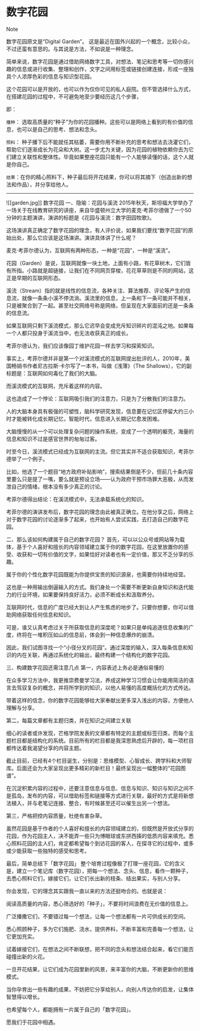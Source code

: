 # 数字花园

> [!note]
> 数字花园原文是“Digital Garden”。 这是最近在国外兴起的一个概念，比较小众，不过还蛮有意思的。与其说是方法，不如说是一种理念。
> 
>简单来说，数字花园是通过借助网络数字工具，对想法、笔记和思考等一切你感兴趣的信息或进行收集、整理和创作，文字之间用标签或链接创建连接，形成一座独具个人浓厚色彩的信息与知识型花园。
>
> 这个花园可以是开放的，也可以作为仅你可见的私人庭院。但不管选择什么方式，在搭建花园的过程中，不可避免地至少要经历这几个步骤，
>
> 即：
> 
> `播种`：
> 选取高质量的“种子”为你的花园播种。这些可以是网络上看到的有价值的信息，也可以是自己的思考、想法和念头。
> 
>`照料`：
>种子播下后不能就任其枯萎，需要你用不断补充的思考和想法去浇灌它们，帮助它们逐渐成长为花朵和大树。这一步尤为关键，因为花园的植物依赖你去为它们建立关联性和整体性。毕竟如果整座花园只能有一个人能够读懂的话，这个人就是你自己。
>
> `结果`：在你的精心照料下，种子最后将开花结果，你可以将其摘下（创造出新的想法和作品），并分享给他人。

---
![[garden.jpg]]
数字花园
一、隐喻：花园与溪流
2015年秋天，斯坦福大学举办了一场关于在线教育研究的讲座，来自华盛顿州立大学的麦克·考菲尔德做了一个50分钟的主题演讲，演讲的标题是《花园与溪流：数字田园牧歌》。

这场演讲真正确定了数字花园的理念，有人评价说，如果我们要找“数字花园”的原始出处，那么它应该是这场演讲。演讲具体讲了什么呢？

麦克·考菲尔德认为，互联网有两种形态，一种是“花园”，一种是“溪流”。

花园（Garden）是说，互联网就像一块土地，上面有小路，有花草树木，它们皆有所指。小路就是超链接，让我们在不同网页穿梭，花花草草则是不同的网站，这正是早期的互联网形态。

溪流（Stream）指的就是线性的信息流，各种关注、算法推荐、评论等产生的信息流，就像一条条小溪不停流淌。溪流里的信息，上一条和下一条可能并不相关，只是被聚合到了一起。甚至社交网络号称是网络，但呈现在大家面前的还是一条条的信息流。

如果互联网只剩下溪流模式，那么它迟早会变成充斥知识碎片的混沌之地。如果每一个人都只投身于溪流当中，也无法收获真正的成长。

考菲尔德认为，我们应该像园丁维护花园一样去学习和探索知识。

事实上，考菲尔德并非是第一个对溪流模式的互联网提出批评的人，2010年，美国畅销书作者尼古拉斯·卡尔写了一本书，叫做《浅薄》（The Shallows），它的副标题是：互联网如何毒化了我们的大脑。

而溪流模式的互联网，充斥着这样的内容。

这也造成了一个悖论：互联网吸引我们的注意力，只是为了分散我们的注意力。

人的大脑本身具有极强的可塑性，脑科学研究发现，信息要在记忆区停留大约三小时才能被转化成长期记忆，智能时代，信息进入长期记忆愈发困难。

大脑慢慢的从一个可以处理复杂问题的操作系统，变成了一个透明的躯壳，海量的信息和知识不过是感官世界的匆匆过客。

时至今日，溪流模式已经成为互联网的主流。但它其实并不适合获取知识，考菲尔德举了一个例子。

比如，他选了一个题目“地方政府补贴影响”，搜索结果倒是不少，但前几十条内容里要么只是提了一嘴，要么就是预设立场——认为政府干预市场罪大恶极，从而发泄自己的情绪，根本没有多少真正的讨论。

考菲尔德得出结论：在溪流模式中，无法承载系统化的知识。

考菲尔德的演讲发布后，数字花园的理念由此被真正确立。在他分享之后，网络上对于数字花园的讨论逐渐多了起来，也开始有人尝试实践，去打造自己的数字花园。

二、那么该如何构建属于自己的数字花园？
首先，可以以公众号或网站等为载体，基于个人喜好和擅长的内容领域建立属于你的数字花园，在这里放置你的感受、收获和一切有价值的文字，如果恰好对读者也有一定价值，那又不乏分享的乐趣。

属于你的个性化数字花园既能为你提供宝贵的知识源泉，也需要你持续地经营。

这也是一种用输出倒逼输入的方式。我们身处一个需要不断更新自身知识和迭代能力的行业环境，如果要保持良好活力，必须不断成长和汲取养分。

互联网时代，信息的广度已经大到让人产生焦虑的地步了。只要你想要，你可以借助网络获取任何信息和知识。

可是，谁又认真考虑过关于所获取信息的深度呢？如果只是单纯追逐信息收集的广度，终将在一堆积压如山的信息前，体会到一种信息爆炸的崩溃。

因此，我们试图寻找一个“小径分叉的花园”。通过深度的输入，深入每条信息和知识的内在关联，再通过系统化的输出，最终构建一个结构化的数字花园。

三、构建数字花园还需注意几点
第一，内容表述上务必是通俗易懂的

在众多学习方法中，我更推崇费曼学习法，养成这种学习习惯会让你能用简洁的语言去驾驭复杂的概念，并将所学到的知识，以他人易懂的高度概括化的方式传达。

带着这样的信念，你的数字花园能够给大家奉献出更多深入浅出的内容，方便他人理解与分享。

第二，每篇文章都有主题归类，并在知识之间建立关联

细心的读者或许发现，芒格学院发表的文章都有特定的主题或标签归类，而每个主题栏目都是结构化的系统。目前所有的栏目都是我深思熟虑后开辟的，每一项栏目都传达着我渴望分享的内容主题。

截止目前，已经有4个栏目诞生，分别是：思维模型、心智成长、跨学科和大师智库。后面还会为大家呈现出更多精彩的新栏目！最终呈现出一幅整体的“花园图谱”。

在沉淀积累内容的过程中，还要注意信息与信息、信息与知识、知识与知识之间不是孤岛，发布的内容，可以借助标签和链接等方式进行关联，最好的方式是将新想法植入，并与老笔记连接、整合，有时候甚至还可以催生出另一个想法。

第三，严格把控内容质量，杜绝有害杂草。

虽然花园是基于作者的个人喜好和擅长的内容领域建立的，但既然是开放式分享的花园，作为花园主人，决不能弄一些只为博眼球或东拼西揍的低质内容来填充。悉心照料花园的主人们，肯定都希望每个到访花园的客人，在探寻它的过程中，或多或少能获取一些独特的感受和思考。


最后，简单总结下「数字花园」
整个培育过程像极了打理一座花园，它的含义是，建立一个笔记库（数字花园），把每一个想法、念头、信息，看作一颗种子，去悉心照料它们，嫁接它们，让它们长出新的枝条、结出果实，与别人分享。

你会发现，它的理念其实跟我一直以来的方法还挺吻合的。也就是说：

阅读高质量的内容，悉心筛选好的「种子」，不要将时间浪费在无价值的信息上。

广泛播撒它们，不要错过每一个想法，让每一个想法都有一片可供成长的空间。

悉心照顾种子，多为它们施肥、浇水，提供养料，不断丰富和完善每一个想法，让它更加充实。

试着嫁接它们，在想法之间不断联想，把不同的念头和想法结合起来，看它们能否碰撞出新的火花。

一旦开花结果，让它们成为花园里新的风景，来丰富你的大脑，不断更新你的思维模式。

当你孕育出一些有趣的成果，不妨把它分享给别人，向别人传达你的启发，让集体智慧得以增长。

也希望每个人，都能拥有一片属于自己的「数字花园」。

愿我们于花园中相遇。